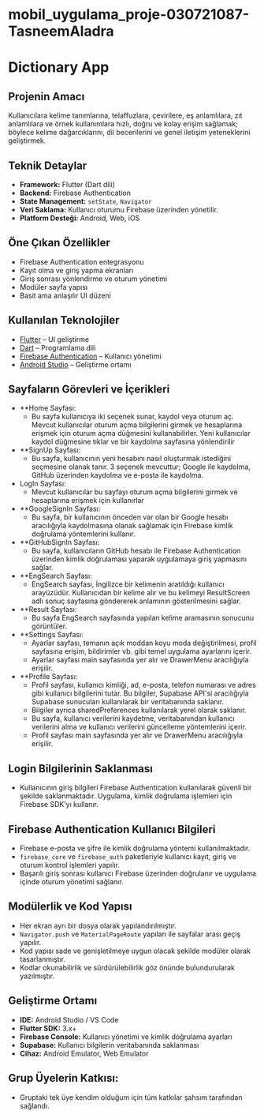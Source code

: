 # mobil_uygulama_proje-030721087-TasneemAladra

# Dictionary App

## Projenin Amacı
Kullanıcılara kelime tanımlarına, telaffuzlara, çevirilere, eş anlamlılara, zıt anlamlılara ve örnek kullanımlara hızlı, doğru ve kolay erişim sağlamak; böylece kelime dağarcıklarını, dil becerilerini ve genel iletişim yeteneklerini geliştirmek.

## Teknik Detaylar
- **Framework:** Flutter (Dart dili)
- **Backend:** Firebase Authentication
- **State Management:** `setState`, `Navigator`
- **Veri Saklama:** Kullanıcı oturumu Firebase üzerinden yönetilir.
- **Platform Desteği:** Android, Web, iOS

## Öne Çıkan Özellikler
- Firebase Authentication entegrasyonu
- Kayıt olma ve giriş yapma ekranları
- Giriş sonrası yönlendirme ve oturum yönetimi
- Modüler sayfa yapısı
- Basit ama anlaşılır UI düzeni

## Kullanılan Teknolojiler
- [Flutter](https://flutter.dev/) – UI geliştirme
- [Dart](https://dart.dev/) – Programlama dili
- [Firebase Authentication](https://firebase.google.com/products/auth) – Kullanıcı yönetimi
- [Android Studio](https://developer.android.com/studio) – Geliştirme ortamı

## Sayfaların Görevleri ve İçerikleri
- **Home Sayfası:
  - Bu sayfa kullanıcıya iki seçenek sunar, kaydol veya oturum aç. Mevcut kullanıcılar oturum açma bilgilerini girmek ve hesaplarına erişmek için oturum açma düğmesini kullanabilirler. Yeni kullanıcılar kaydol düğmesine tıklar ve bir kaydolma sayfasına yönlendirilir
- **SignUp Sayfası:
  - Bu sayfa, kullanıcının yeni hesabını nasıl oluşturmak istediğini seçmesine olanak tanır. 3 seçenek mevcuttur; Google ile kaydolma, GitHub üzerinden kaydolma ve e-posta ile kaydolma.
- LogIn Sayfası:
  - Mevcut kullanıcılar bu sayfayı oturum açma bilgilerini girmek ve hesaplarına erişmek için kullanırlar
- **GoogleSignIn Sayfası:
  - Bu sayfa, bir kullanıcının önceden var olan bir Google hesabı aracılığıyla kaydolmasına olanak sağlamak için Firebase kimlik doğrulama yöntemlerini kullanır.
- **GitHubSignIn Sayfası:
  - Bu sayfa, kullanıcıların GitHub hesabı ile Firebase Authentication üzerinden kimlik doğrulaması yaparak uygulamaya giriş yapmasını sağlar.
- **EngSearch Sayfası:
  - EngSearch sayfası, İngilizce bir kelimenin aratıldığı kullanıcı arayüzüdür. Kullanıcıdan bir kelime alır ve bu kelimeyi ResultScreen adlı sonuç sayfasına göndererek anlamının gösterilmesini sağlar.
- **Result Sayfası:
  - Bu sayfa EngSearch sayfasında yapılan kelime aramasının sonucunu görüntüler.
- **Settings Sayfası:
  - Ayarlar sayfası, temanın açık moddan koyu moda değiştirilmesi, profil sayfasına erişim, bildirimler vb. gibi temel uygulama ayarlarını içerir.
  - Ayarlar sayfası main sayfasında yer alır ve DrawerMenu aracılığıyla erişilir.
- **Profile Sayfası:
  - Profil sayfası, kullanıcı kimliği, ad, e-posta, telefon numarası ve adres gibi kullanıcı bilgilerini tutar. Bu bilgiler, Supabase API'si aracılığıyla Supabase sunucuları kullanılarak bir veritabanında saklanır. 
  - Bilgiler ayrıca sharedPreferences kullanılarak yerel olarak saklanır. 
  - Bu sayfa, kullanıcı verilerini kaydetme, veritabanından kullanıcı verilerini alma ve kullanıcı verilerini güncelleme yöntemlerini içerir.
  - Profil sayfası main sayfasında yer alır ve DrawerMenu aracılığıyla erişilir.


## Login Bilgilerinin Saklanması
- Kullanıcının giriş bilgileri Firebase Authentication kullanılarak güvenli bir şekilde saklanmaktadır. Uygulama, kimlik doğrulama işlemleri için Firebase SDK’yı kullanır.

## Firebase Authentication Kullanıcı Bilgileri
- Firebase e-posta ve şifre ile kimlik doğrulama yöntemi kullanılmaktadır.
- `firebase_core` ve `firebase_auth` paketleriyle kullanıcı kayıt, giriş ve oturum kontrol işlemleri yapılır.
- Başarılı giriş sonrası kullanıcı Firebase üzerinden doğrulanır ve uygulama içinde oturum yönetimi sağlanır.

## Modülerlik ve Kod Yapısı
- Her ekran ayrı bir dosya olarak yapılandırılmıştır.
- `Navigator.push` ve `MaterialPageRoute` yapıları ile sayfalar arası geçiş yapılır.
- Kod yapısı sade ve genişletilmeye uygun olacak şekilde modüler olarak tasarlanmıştır.
- Kodlar okunabilirlik ve sürdürülebilirlik göz önünde bulundurularak yazılmıştır.

## Geliştirme Ortamı
- **IDE:** Android Studio / VS Code
- **Flutter SDK:** 3.x+
- **Firebase Console:** Kullanıcı yönetimi ve kimlik doğrulama ayarları
- **Supabase:** Kullanıcı bilgilerin veritabanında saklanması
- **Cihaz:** Android Emulator, Web Emulator


## Grup Üyelerin Katkısı:
- Gruptaki tek üye kendim olduğum için tüm katkılar şahsım tarafından sağlandı.